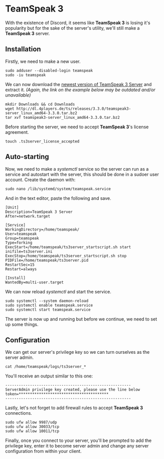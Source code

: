 # TeamSpeak 3

With the existence of Discord, it seems like **TeamSpeak 3** is losing it's popularity but for the sake of the server's utility, we'll still make a **TeamSpeak 3** server.

## Installation

Firstly, we need to make a new user.

``` text
sudo adduser --disabled-login teamspeak
sudo -iu teamspeak
```

We can now download the [newest version of TeamSpeak 3 Server](https://www.teamspeak.com/en/downloads#server) and extract it. *(Again, the link on the example below may be outdated and/or unavailable)*

``` text
mkdir Downloads && cd Downloads
wget http://dl.4players.de/ts/releases/3.3.0/teamspeak3-server_linux_amd64-3.3.0.tar.bz2
tar xvf teamspeak3-server_linux_amd64-3.3.0.tar.bz2
```

Before starting the server, we need to accept **TeamSpeak 3**'s license agreement.

``` text
touch .ts3server_license_accepted
```

## Auto-starting

Now, we need to make a *systemctl* service so the server can run as a service and autostart with the server, this should be done in a sudoer user account. Create the daemon with:

``` text
sudo nano /lib/systemd/system/teamspeak.service
```

And in the text editor, paste the following and save.

``` text
[Unit]
Description=TeamSpeak 3 Server
After=network.target

[Service]
WorkingDirectory=/home/teamspeak/
User=teamspeak
Group=teamspeak
Type=forking
ExecStart=/home/teamspeak/ts3server_startscript.sh start inifile=ts3server.ini
ExecStop=/home/teamspeak/ts3server_startscript.sh stop
PIDFile=/home/teamspeak/ts3server.pid
RestartSec=15
Restart=always

[Install]
WantedBy=multi-user.target
```

We can now reload *systemctl* and start the service.

``` text
sudo systemctl --system daemon-reload
sudo systemctl enable teamspeak.service
sudo systemctl start teamspeak.service
```

The server is now up and running but before we continue, we need to set up some things.

## Configuration

We can get our server's privilege key so we can turn ourselves as the server admin.

``` text
cat /home/teamspeak/logs/ts3server_*
```

You'll receive an output similar to this one:

``` text
--------------------------------------------------------
ServerAdmin privilege key created, please use the line below
token=****************************************
--------------------------------------------------------
```

Lastly, let's not forget to add firewall rules to accept **TeamSpeak 3** connections.

``` text
sudo ufw allow 9987/udp
sudo ufw allow 30033/tcp
sudo ufw allow 10011/tcp
```

Finally, once you connect to your server, you'll be prompted to add the privilege key, enter it to become server admin and change any server configuration from within your client.
